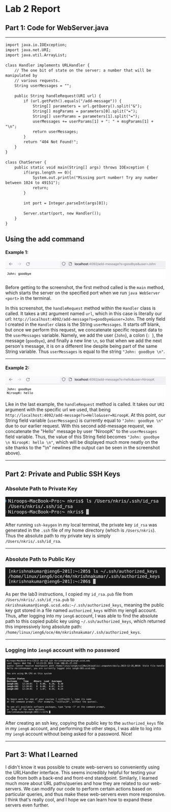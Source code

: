 # Lab 2 Report

## Part 1: Code for WebServer.java 
---

``` 
import java.io.IOException;
import java.net.URI;
import java.util.ArrayList;

class Handler implements URLHandler {
    // The one bit of state on the server: a number that will be manipulated by
    // various requests.
    String userMessages = "";

    public String handleRequest(URI url) {
        if (url.getPath().equals("/add-message")) {
            String[] parameters = url.getQuery().split("&");
            String[] msgParams = parameters[0].split("=");
            String[] userParams = parameters[1].split("=");
            userMessages += userParams[1] + ": " + msgParams[1] + "\n";
            return userMessages;
        }  
        return "404 Not Found!"; 
    }
}

class ChatServer {
    public static void main(String[] args) throws IOException {
        if(args.length == 0){
            System.out.println("Missing port number! Try any number between 1024 to 49151");
            return;
        }

        int port = Integer.parseInt(args[0]);

        Server.start(port, new Handler());
    }
}
```

## Using the add command

#### Example 1:

![Image](lab2-img/msg2.png)

Before getting to the screenshot, the first method called is the `main` method, which starts the server on the specified port when we run `java WebServer <port>` in the terminal. 

In this screenshot, the `handleRequest` method within the `Handler` class is called. It takes a `URI` argument named `url`, which in this case is literally our url: `http://localhost:4092/add-message?s=goodbye&user=John`. The only field I created in the `Handler` class is the String `userMessages`. It starts off blank, but once we perform this request, we concatenate specific request data to the `userMessages` variable. Namely, we add the user (`John`), a colon (`: `), the message (`goodbye`), and finally a new line `\n`, so that when we add the next person's message, it is on a different line despite being part of the same String variable. Thus `userMessages` is equal to the string `"John: goodbye \n"`.

---
#### Example 2:

![Image](lab2-img/msg1.png)

Like in the last example, the `handleRequest` method is called. It takes our `URI` argument with the specific url we used, that being `http://localhost:4092/add-message?s=Hello&user=NiroopK`. At this point, our String field variable (`userMessages`) is currently equal to `"John: goodbye \n"` due to our earlier request. With this second add-message request, we concatenate the "Hello" message by user "NiroopK" to the `userMessages` field variable. Thus, the value of this String field becomes `"John: goodbye \n NiroopK: hello \n"`, which will be displayed much more neatly on the site thanks to the "\n" newlines (the output can be seen in the screenshot above).

---


## Part 2: Private and Public SSH Keys

### Absolute Path to Private Key

![Image](lab2-img/ls-private-key.png)

After running `ssh-keygen` in my local terminal, the private key `id_rsa` was generated in the `.ssh` file of my home directory (which is `/Users/nkris`). Thus the absolute path to my private key is simply `/Users/nkris/.ssh/id_rsa`.

---

### Absolute Path to Public Key

![Image](lab2-img/ls-public-key.png)

As per the lab3 instructions, I copied my `id_rsa.pub` file from `/Users/nkris/.ssh/id_rsa.pub` to `nkrishnakumar@ieng6.ucsd.edu:~/.ssh/authorized_keys`, meaning the public key got stored in a file named `authorized_keys` within my ieng6 account. Thus, after logging into my `ieng6` account, I was able to find the absolute path to this copied public key using `~/.ssh/authorized_keys`, which returned this impressively long absolute path: `/home/linux/ieng6/oce/4m/nkrishnakumar/.ssh/authorized_keys`.

---

### Logging into `ieng6` account with no password

![Image](lab2-img/ssh_no_pass.png) 

After creating an ssh key, copying the public key to the `authorized_keys` file in my `ieng6` account, and performing the other steps, I was able to log into my `ieng6` account without being asked for a password. Nice!

---
## Part 3: What I Learned

I didn't know it was possible to create web-servers so conveniently using the URLHandler interface. This seems incredibly helpful for testing your code from both a back-end and front-end standpoint. Similarly, I learned much more about URL paths/queries and how they are related to our web-servers. We can modify our code to perform certain actions based on particular queries, and thus make these web-servers even more responsive. I think that's really cool, and I hope we can learn how to expand these servers even further.








